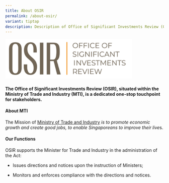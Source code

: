 ```yaml
---
title: About OSIR
permalink: /about-osir/
variant: tiptap
description: Description of Office of Significant Investments Review (OSIR)
---
```

<p></p><div class="isomer-image-wrapper"><img style="width: 80%;" height="auto" width="100%" alt="" src="/images/logo_1.jpg"></div><h4>The Office of Significant Investments Review (OSIR), situated within the Ministry of Trade and Industry (MTI), is a dedicated one-stop touchpoint for stakeholders.</h4><h4><strong>About MTI</strong></h4><p>The Mission of <a href="https://mti.gov.sg" rel="noopener noreferrer nofollow" target="_blank">Ministry of Trade and Industry</a><em> is to promote economic growth and create good jobs, to enable Singaporeans to improve their live</em>s.</p><h4><strong>Our Functions</strong></h4><p>OSIR supports the Minister for Trade and Industry in the administration of the Act:</p><ul data-tight="true" class="tight"><li><p>Issues directions and notices upon the instruction of Ministers;</p></li><li><p>Monitors and enforces compliance with the directions and notices.</p></li></ul><h4></h4><p></p>